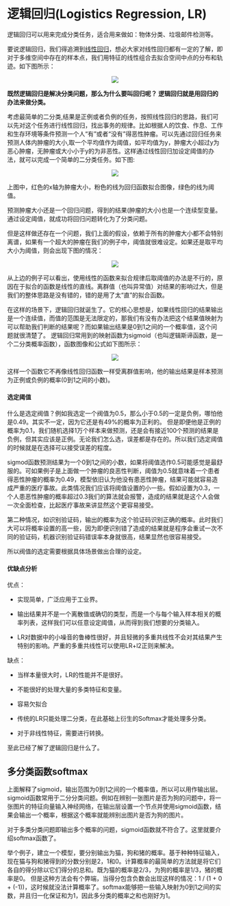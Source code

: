 # 逻辑回归(Logistics Regression, LR)

逻辑回归可以用来完成分类任务，适合用来做如：物体分类、垃圾邮件检测等。


 要说逻辑回归，我们得追溯到[线性回归](https://github.com/kebiao/deeplearning/blob/master/tutorial/linear_regression.md)，想必大家对线性回归都有一定的了解，即对于多维空间中存在的样本点，我们用特征的线性组合去拟合空间中点的分布和轨迹。如下图所示：

<p align="center">
  <img src="https://github.com/kebiao/deeplearning/blob/master/screenshots/tutorial/getting_started_7.png">
</p>

**既然逻辑回归是解决分类问题，那么为什么要叫回归呢？ 逻辑回归就是用回归的办法来做分类。**

考虑最简单的二分类,结果是正例或者负例的任务，按照线性回归的思路，我们可以先对这个任务进行线性回归，找出事务的规律。比如根据人的饮食、作息、工作和生存环境等条件预测一个人“有”或者“没有”得恶性肿瘤。可以先通过回归任务来预测人体内肿瘤的大小,取一个平均值作为阈值，如平均值为y，肿瘤大小超过y为恶心肿瘤，无肿瘤或大小小于y的为非恶性。这样通过线性回归加设定阈值的办法，就可以完成一个简单的二分类任务。如下图:

<p align="center">
  <img src="https://github.com/kebiao/deeplearning/blob/master/screenshots/tutorial/getting_started_8.png">
</p>

上图中，红色的x轴为肿瘤大小，粉色的线为回归函数拟合图像，绿色的线为阈值。


预测肿瘤大小还是一个回归问题，得到的结果(肿瘤的大小)也是一个连续型变量。通过设定阈值，就成功将回归问题转化为了分类问题。

但是这样做还存在一个问题，我们上面的假设，依赖于所有的肿瘤大小都不会特别离谱，如果有一个超大的肿瘤在我们的例子中，阈值就很难设定。如果还是取平均大小为阈值，则会出现下图的情况：

<p align="center">
  <img src="https://github.com/kebiao/deeplearning/blob/master/screenshots/tutorial/getting_started_9.png">
</p>

从上边的例子可以看出，使用线性的函数来拟合规律后取阈值的办法是不行的，原因在于拟合的函数是线性的直线。离群值（也叫异常值）对结果的影响过大，但是我们的整体思路是没有错的，错的是用了太“直”的拟合函数。


在这样的场景下，逻辑回归就诞生了。它的核心思想是，如果线性回归的结果输出是一个连续值，而值的范围是无法限定的，那我们有没有办法把这个结果值映射为可以帮助我们判断的结果呢？而如果输出结果是0到1之间的一个概率值，这个问题就很清楚了。
逻辑回归常用到的映射函数为sigmoid（也叫逻辑斯谛函数，是一个二分类概率函数），函数图像和公式如下图所示：

<p align="center">
  <img src="https://github.com/kebiao/deeplearning/blob/master/screenshots/tutorial/getting_started_10.png">
</p>

这样一个函数它不再像线性回归函数一样受离群值影响，他的输出结果是样本预测为正例或负例的概率(0到1之间的小数)。


#### 选定阈值

什么是选定阀值？例如我选定一个阀值为0.5，那么小于0.5的一定是负例，哪怕他是0.49。其实不一定，因为它还是有49%的概率为正利的。
但是即便他是正例的概率为0.1，我们随机选择1万个样本来做预测，还是会有接近100个预测的结果是负例，但其实应该是正例。无论我们怎么选，误差都是存在的。所以我们选定阈值的时候就是在选择可以接受误差的程度。


 sigmod函数预测结果为一个0到1之间的小数，如果将阈值选作0.5可能感觉是最舒服的。可如果例子是上面做一个肿瘤的良恶性判断，阈值为0.5就意味着一个患者得恶性肿瘤的概率为0.49，模型依旧认为他没有患恶性肿瘤，结果可能就容易造成严重的医疗事故。此类情况我们应该将阈值设置的小一些。假如设置为0.3，一个人患恶性肿瘤的概率超过0.3我们的算法就会报警，造成的结果就是这个人会做一次全面检查，比起医疗事故来讲显然这个更容易接受。


第二种情况，如识别验证码，输出的概率为这个验证码识别正确的概率。此时我们大可以将概率设置的高一些，因为即便识别错了造成的结果就是程序会重试一次不同的验证码，机器识别验证码错误率本身就很高，结果显然也很容易接受。


所以阀值的选定需要根据具体场景做出合理的设定。

#### 优缺点分析

优点：

* 实现简单，广泛应用于工业界。

* 输出结果并不是一个离散值或确切的类型，而是一个与每个输入样本相关的概率列表，这样我们可以任意设定阈值，从而得到我们想要的分类输入。

* LR对数据中的小噪音的鲁棒性很好，并且轻微的多重共线性不会对其结果产生特别的影响。严重的多重共线性可以使用LR+l2正则来解决。


缺点：

* 当样本量很大时，LR的性能并不是很好。

* 不能很好的处理大量的多类特征和变量。

* 容易欠拟合

* 传统的LR只能处理二分类，在此基础上衍生的Softmax才能处理多分类。

* 对于非线性特征，需要进行转换。


至此已经了解了逻辑回归是什么了。


## 多分类函数softmax

上面解释了sigmoid，输出范围为0到1之间的一个概率值，所以可以用作输出层。sigmoid函数常用于二分分类问题。例如在辨别一张图片是否为狗的问题中，将一张图片的特征向量输入神经网络，在输出层设置一个节点并使用sigmoid函数，结果会输出一个概率，根据这个概率就能辨别出图片是否为狗的图片。

对于多类分类问题即输出多个概率的问题，sigmoid函数就不符合了。这里就要介绍softmax函数了。

举个例子，建立一个模型，要分别输出为猫，狗和猪的概率。基于种种特征输入，现在猫与狗和猪得到的分数分别是2，1和0。计算概率的最简单的方法就是将它们各自的得分除以它们得分的总和。既为猫的概率是2/3，为狗的概率是1/3，猪的概率是0。
但是这种方法会有个弊端，当得分包含负数会出现这样的情况：1 / (1 + 0 + (-1))，这时候就没法计算概率了。softmax能够把一些输入映射为0到1之间的实数，并且归一化保证和为1，因此多分类的概率之和也刚好为1。




